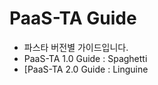 # PaaS-TA Guide

* 파스타 버전별 가이드입니다.
* PaaS-TA 1.0 Guide : Spaghetti
* \[PaaS-TA 2.0 Guide : Linguine

